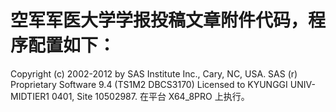 # 空军军医大学学报投稿文章附件代码，程序配置如下：
Copyright (c) 2002-2012 by SAS Institute Inc., Cary, NC, USA.
SAS (r) Proprietary Software 9.4 (TS1M2 DBCS3170)
Licensed to KYUNGGI UNIV-MIDTIER1 0401, Site 10502987.
在平台 X64_8PRO  上执行。

